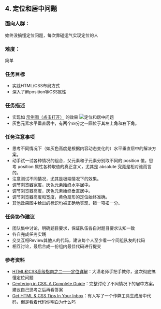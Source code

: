 ## 4. 定位和居中问题
### 面向人群：
始终没搞懂定位问题，每次靠碰运气实现定位的人

### 难度：
简单

### 任务目标
* 实践HTML/CSS布局方式
* 深入了解position等CSS属性

### 任务描述
* 实现如 [示例图（点击打开）](http://7xrp04.com1.z0.glb.clouddn.com/task_1_4_1.png) 的效果
![定位和居中问题](http://7xrp04.com1.z0.glb.clouddn.com/task_1_4_1.png)
* 灰色元素水平垂直居中，有两个四分之一圆位于其左上角和右下角。

### 任务注意事项
* 思考不同情况下（如灰色高度是根据内容动态变化的）水平垂直居中的解决方案。
* 动手试一试各种情况的组合，父元素和子元素分别取不同的 position 值。思考 position 属性各种取值的真正含义，尤其是 absolute 究竟是相对谁而言的。
* 注意测试不同情况，尤其是极端情况下的效果。
* 调节浏览器宽度，灰色元素始终水平居中。
* 调节浏览器高度，灰色元素始终垂直居中。
* 调节浏览器高度和宽度，黄色扇形的定位始终准确。
* 其他效果图中给出的标识均被正确地实现，错一项扣一分。

### 任务协作建议
* 团队集中讨论，明确题目要求，保证队伍各自对题目要求认知一致
* 各自完成任务实践
* 交叉互相Review其他人的代码，建议每个人至少看一个同组队友的代码
* 相互讨论，最后合成一份组内最佳代码进行提交

### 参考资料
* [HTML和CSS高级指南之二——定位详解](http://learn.shayhowe.com/advanced-html-css/detailed-css-positioning/)：大漠老师手把手教你，这次彻底搞懂定位问题
* [Centering in CSS: A Complete Guide](https://css-tricks.com/centering-css-complete-guide/)：完整讨论了不同情况下的居中方案，建议自己思考之后再看答案
* [Get HTML & CSS Tips In Your Inbox](http://howtocenterincss.com/)：有人写了一个作弊工具生成居中代码，但是看着代码你明白为什么吗
